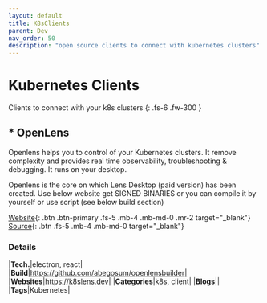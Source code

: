 ```yaml
---
layout: default
title: K8sClients
parent: Dev
nav_order: 50
description: "open source clients to connect with kubernetes clusters"
---
```

# Kubernetes Clients

Clients to connect with your k8s clusters
{: .fs-6 .fw-300 }

## * OpenLens

Openlens helps you to control of your Kubernetes clusters. It remove complexity
and provides real time observability, troubleshooting & debugging. It runs on your desktop.

Openlens is the core on which Lens Desktop (paid version) has been created. Use below website get SIGNED BINARIES
or you can compile it by yourself or use script (see below build section)

[Website](https://github.com/MuhammedKalkan/OpenLens/releases){: .btn .btn-primary .fs-5 .mb-4 .mb-md-0 .mr-2 target="_blank"}
[Source](https://github.com/lensapp/lens){: .btn .fs-5 .mb-4 .mb-md-0 target="_blank"}

### Details

|**Tech.**|electron, react|
|**Build**|https://github.com/abegosum/openlensbuilder|
|**Websites**|https://k8slens.dev|
|**Categories**|k8s, client|
|**Blogs**||
|**Tags**|Kubernetes|